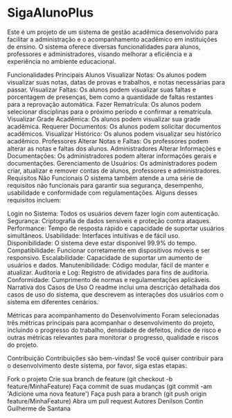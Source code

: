 # SigaAlunoPlus
Este é um projeto de um sistema de gestão acadêmica desenvolvido para facilitar a administração e o acompanhamento acadêmico em instituições de ensino. O sistema oferece diversas funcionalidades para alunos, professores e administradores, visando melhorar a eficiência e a experiência no ambiente educacional.

Funcionalidades Principais
Alunos
Visualizar Notas: Os alunos podem visualizar suas notas, datas de provas e trabalhos, e notas necessárias para passar.
Visualizar Faltas: Os alunos podem visualizar suas faltas e porcentagem de presenças, bem como a quantidade de faltas restantes para a reprovação automática.
Fazer Rematrícula: Os alunos podem selecionar disciplinas para o próximo período e confirmar a rematrícula.
Visualizar Grade Acadêmica: Os alunos podem visualizar sua grade acadêmica.
Requerer Documentos: Os alunos podem solicitar documentos acadêmicos.
Visualizar Histórico: Os alunos podem visualizar seu histórico acadêmico.
Professores
Alterar Notas e Faltas: Os professores podem alterar as notas e faltas dos alunos.
Administradores
Alterar Informações e Documentações: Os administradores podem alterar informações gerais e documentações.
Gerenciamento de Usuários: Os administradores podem criar, atualizar e remover contas de alunos, professores e administradores.
Requisitos Não Funcionais
O sistema também atende a uma série de requisitos não funcionais para garantir sua segurança, desempenho, usabilidade e conformidade com regulamentações. Alguns desses requisitos incluem:

Login no Sistema: Todos os usuários devem fazer login com autenticação.
Segurança: Criptografia de dados sensíveis e proteção contra ataques.
Performance: Tempo de resposta rápido e capacidade de suportar usuários simultâneos.
Usabilidade: Interfaces intuitivas e de fácil uso.
Disponibilidade: O sistema deve estar disponível 99.9% do tempo.
Compatibilidade: Funcionar corretamente em dispositivos móveis e ser responsivo.
Escalabilidade: Capacidade de suportar um aumento de usuários e dados.
Manutenibilidade: Código modular, fácil de manter e atualizar.
Auditoria e Log: Registro de atividades para fins de auditoria.
Conformidade: Cumprimento de normas e regulamentações aplicáveis.
Narrativa dos Casos de Uso
O readme inclui uma descrição detalhada dos casos de uso do sistema, que descrevem as interações dos usuários com o sistema em diferentes cenários.

Métricas para acompanhamento do Desenvolvimento
Foram selecionadas três métricas principais para acompanhar o desenvolvimento do projeto, incluindo o progresso do trabalho, densidade de defeitos, índice de risco e outras métricas relevantes para monitorar o progresso, qualidade e riscos do projeto.

Contribuição
Contribuições são bem-vindas! Se você quiser contribuir para o desenvolvimento deste sistema, por favor, siga estas etapas:

Fork o projeto
Crie sua branch de feature (git checkout -b feature/MinhaFeature)
Faça commit de suas mudanças (git commit -am 'Adicione uma nova feature')
Faça push para a branch (git push origin feature/MinhaFeature)
Abra um pull request
Autores
Denilson Contin
Guilherme de Santana

